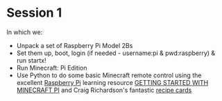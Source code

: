 # Session 1
In which we:
 * Unpack a set of Raspberry Pi Model 2Bs
 * Set them up, boot, login (if needed - username:pi & pwd:raspberry) & run startx!
 * Run Minecraft: Pi Edition
 * Use Python to do some basic Minecraft remote control using the excellent [Raspberry Pi](https://www.raspberrypi.org) learning resource [GETTING STARTED WITH MINECRAFT PI](https://www.raspberrypi.org/learning/getting-started-with-minecraft-pi/) and Craig Richardson's fantastic [recipe cards](https://arghbox.wordpress.com/2014/04/25/minecraft-pi-recipe-cards/)